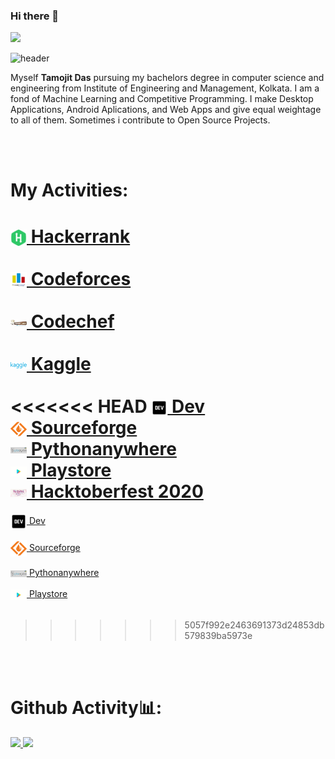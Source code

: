### Hi there 👋

<!--
**tamojit2000/tamojit2000** is a ✨ _special_ ✨ repository because its `README.md` (this file) appears on your GitHub profile.

Here are some ideas to get you started:

- 🔭 I’m currently working on ...
- 🌱 I’m currently learning ...
- 👯 I’m looking to collaborate on ...
- 🤔 I’m looking for help with ...
- 💬 Ask me about ...
- 📫 How to reach me: ...
- 😄 Pronouns: ...
- ⚡ Fun fact: ...
-->

![](https://komarev.com/ghpvc/?username=tamojit2000&color=blueviolet&style=plastic&label=VIEWS)

![header](https://capsule-render.vercel.app/api?type=wave&color=gradient&height=380&section=footer&text=Hello!&fontSize=90)

Myself **Tamojit Das** pursuing my bachelors degree in computer science and engineering from Institute of Engineering and Management, Kolkata. I am a fond of Machine Learning and Competitive Programming. I make Desktop Applications, Android Aplications, and Web Apps and give equal weightage to all of them. Sometimes i contribute to Open Source Projects.


<br/>
<br/>

# My Activities:

<img width="26px" align="center" alt="VS" src="data/hackerrank.png"/>[ Hackerrank](https://www.hackerrank.com/tamojitdas2000)<br/><br/>
<img width="26px" align="center" alt="VS" src="data/codeforces.png"/>[ Codeforces](https://codeforces.com/profile/Tamojit)<br/><br/>
<img width="26px" align="center" alt="VS" src="data/codechef.jpg"/>[ Codechef](https://www.codechef.com/users/tamojit2000)<br/><br/>
<img width="26px" align="center" alt="VS" src="data/kaggle.png"/>[ Kaggle](https://www.kaggle.com/tamojitdas2000)<br/><br/>
<<<<<<< HEAD
<img width="26px" align="center" alt="VS" src="data/dev.png"/>[  Dev](https://dev.to/tamojit2000)<br/>
<img width="26px" align="center" alt="VS" src="data/sourceforge.png"/>[  Sourceforge]()<br/>
<img width="26px" align="center" alt="VS" src="data/pythonanywhere.jpg"/>[  Pythonanywhere]()<br/>
<img width="26px" align="center" alt="VS" src="data/playstore.png"/>[  Playstore]()<br/>
<img width="26px" align="center" alt="VS" src="data/hacktoberfest.jpg"/>[  Hacktoberfest 2020]()<br/>
=======
<img width="26px" align="center" alt="VS" src="data/dev.png"/>[  Dev](https://dev.to/tamojit2000)<br/><br/>
<img width="26px" align="center" alt="VS" src="data/sourceforge.png"/>[  Sourceforge]()<br/><br/>
<img width="26px" align="center" alt="VS" src="data/pythonanywhere.jpg"/>[  Pythonanywhere]()<br/><br/>
<img width="26px" align="center" alt="VS" src="data/playstore.png"/>[  Playstore]()<br/><br/>
>>>>>>> 5057f992e2463691373d24853db579839ba5973e

<br/>
<br/>



# Github Activity📊:

<a href="https://github.com/AVS1508">
  <img height="180em" src="https://github-readme-stats.vercel.app/api?username=tamojit2000&theme=buefy&show_icons=true&count_private=true&show_owner=true&cache_seconds=1820" />
  <img height="180em" src="https://github-readme-stats.vercel.app/api/top-langs/?username=tamojit2000&theme=buefy&layout=compact&langs_count=10" />
</a>



